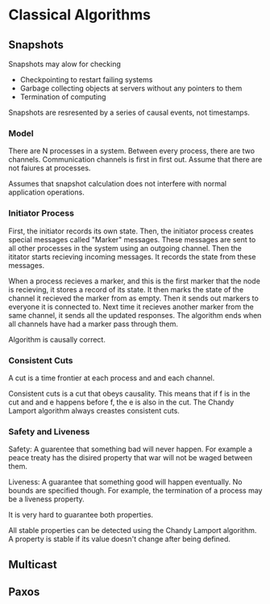# Classical Algorithms

## Snapshots

Snapshots may alow for checking

* Checkpointing to restart failing systems
* Garbage collecting objects at servers without any pointers to them
* Termination of computing

Snapshots are resresented by a series of causal events, not timestamps.

### Model

There are N processes in a system. Between every process, there are two channels. Communication channels is first in first out. Assume that there are not faiures at processes. 

Assumes that snapshot calculation does not interfere with normal application operations. 

### Initiator Process

First, the initiator records its own state. Then, the initiator process creates special messages called "Marker" messages. These messages are sent to all other processes in the system using an outgoing channel. Then the ititator starts recieving incoming messages. It records the state from these messages.

When a process recieves a marker, and this is the first marker that the node is recieving, it stores a record of its state. It then marks the state of the channel it recieved the marker from as empty. Then it sends out markers to everyone it is connected to. Next time it recieves another marker from the same channel, it sends all the updated responses. The algorithm ends when all channels have had a marker pass through them.

Algorithm is causally correct.

### Consistent Cuts

A cut is a time frontier at each process and and each channel. 

Consistent cuts is a cut that obeys causality. This means that if f is in the cut and and e happens before f, the e is also in the cut. The Chandy Lamport algorithm always creastes consistent cuts.

### Safety and Liveness

Safety: A guarentee that something bad will never happen. For example a peace treaty has the disired property that war will not be waged between them.

Liveness: A guarantee that something good will happen eventually. No bounds are specified though. For example, the termination of a process may be a liveness property.

It is very hard to guarantee both properties. 

All stable properties can be detected using the Chandy Lamport algorithm. A property is stable if its value doesn't change after being defined.

## Multicast

## Paxos
